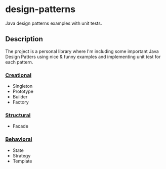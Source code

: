 # design-patterns
Java design patterns examples with unit tests.  

## Description
The project is a personal library where I'm including some important Java Design Patters using nice & funny examples and implementing unit test for each pattern.

### [Creational](src/main/java/creational)
- Singleton
- Prototype
- Builder
- Factory
### [Structural](src/main/java/structural)
- Facade
### [Behavioral](src/main/java/behavioral)
- State
- Strategy
- Template


